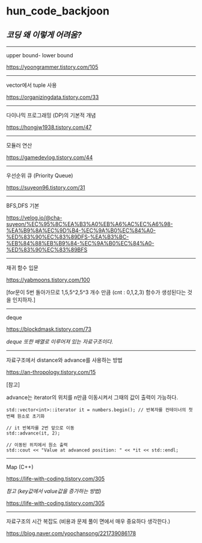 # hun_code_backjoon

## *코딩 왜 이렇게 어려움?*


-------------------------

upper bound- lower bound

https://yoongrammer.tistory.com/105

----------------------------
vector에서 tuple 사용

https://organizingdata.tistory.com/33

-------------------------------

다이나믹 프로그래밍 (DP)의 기본적 개념

https://hongjw1938.tistory.com/47

--------------------

모듈러 연산

https://gamedevlog.tistory.com/44

-----------------------------

우선순위 큐 (Priority Queue) 

https://suyeon96.tistory.com/31

------------------------------

BFS,DFS 기본

https://velog.io/@cha-suyeon/%EC%95%8C%EA%B3%A0%EB%A6%AC%EC%A6%98-%EA%B9%8A%EC%9D%B4-%EC%9A%B0%EC%84%A0-%ED%83%90%EC%83%89DFS-%EA%B3%BC-%EB%84%88%EB%B9%84-%EC%9A%B0%EC%84%A0-%ED%83%90%EC%83%89BFS

-----------------------------

재귀 함수 입문

https://yabmoons.tistory.com/100

[for문이 5번 돌아가므로 1,5,5^2,5^3 개수 만큼 (cnt : 0,1,2,3) 함수가 생성된다는 것을 인지하자.]


-------------------------------

deque 

https://blockdmask.tistory.com/73

*deque 또한 배열로 이루어져 있는 자료구조이다.*


---------------------------------

자료구조에서 distance와 advance를 사용하는 방법

https://an-thropology.tistory.com/15



[참고]



advance는 iterator의 위치를 n만큼 이동시켜서 그때의 값이 출력이 가능하다.

    std::vector<int>::iterator it = numbers.begin(); // 반복자를 컨테이너의 첫 번째 원소로 초기화

    // it 반복자를 2번 앞으로 이동
    std::advance(it, 2);
    
    // 이동된 위치에서 원소 출력
    std::cout << "Value at advanced position: " << *it << std::endl;



---------------------------------------

Map (C++)


https://life-with-coding.tistory.com/305

*참고 (key값에서 value값을 증가하는 방법)*

https://life-with-coding.tistory.com/305





-------------------------------------------

자료구조의 시간 복잡도 (비용과 문제 풀이 면에서 매우 중요하다 생각한다.)

https://blog.naver.com/yoochansong/221739086178
